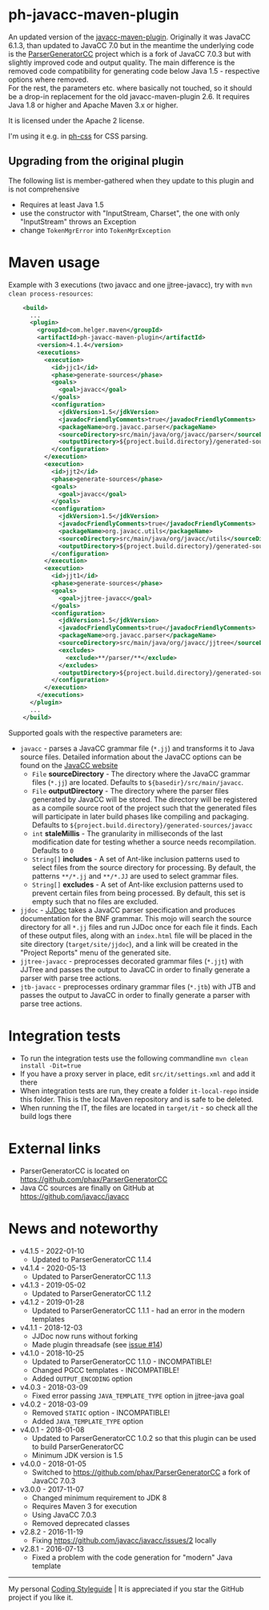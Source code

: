 # ph-javacc-maven-plugin

An updated version of the [javacc-maven-plugin](https://github.com/mojohaus/javacc-maven-plugin).
Originally it was JavaCC 6.1.3, than updated to JavaCC 7.0 but in the meantime the underlying code is the [ParserGeneratorCC](https://github.com/phax/ParserGeneratorCC/) project which is a fork of JavaCC 7.0.3 but with slightly improved code and output quality.
The main difference is the removed code compatibility for generating code below Java 1.5 - respective options where removed.  
For the rest, the parameters etc. where basically not touched, so it should be a drop-in replacement for the old javacc-maven-plugin 2.6.
It requires Java 1.8 or higher and Apache Maven 3.x or higher.

It is licensed under the Apache 2 license.

I'm using it e.g. in [ph-css](https://github.com/phax/ph-css) for CSS parsing.

## Upgrading from the original plugin

The following list is member-gathered when they update to this plugin and is not comprehensive 

* Requires at least Java 1.5
* use the constructor with "InputStream, Charset", the one with only "InputStream" throws an Exception
* change `TokenMgrError` into `TokenMgrException`


# Maven usage

Example with 3 executions (two javacc and one jjtree-javacc), try with `mvn clean process-resources`:

```xml
    <build>
      ...
      <plugin>
        <groupId>com.helger.maven</groupId>
        <artifactId>ph-javacc-maven-plugin</artifactId>
        <version>4.1.4</version>
        <executions>
          <execution>
            <id>jjc1</id>
            <phase>generate-sources</phase>
            <goals>
              <goal>javacc</goal>
            </goals>
            <configuration>
              <jdkVersion>1.5</jdkVersion>
              <javadocFriendlyComments>true</javadocFriendlyComments>
              <packageName>org.javacc.parser</packageName>
              <sourceDirectory>src/main/java/org/javacc/parser</sourceDirectory>
              <outputDirectory>${project.build.directory}/generated-sources/javacc1</outputDirectory>
            </configuration>
          </execution>
          <execution>
            <id>jjt2</id>
            <phase>generate-sources</phase>
            <goals>
              <goal>javacc</goal>
            </goals>
            <configuration>
              <jdkVersion>1.5</jdkVersion>
              <javadocFriendlyComments>true</javadocFriendlyComments>
              <packageName>org.javacc.utils</packageName>
              <sourceDirectory>src/main/java/org/javacc/utils</sourceDirectory>
              <outputDirectory>${project.build.directory}/generated-sources/javacc2</outputDirectory>
            </configuration>
          </execution>
          <execution>
            <id>jjt1</id>
            <phase>generate-sources</phase>
            <goals>
              <goal>jjtree-javacc</goal>
            </goals>
            <configuration>
              <jdkVersion>1.5</jdkVersion>
              <javadocFriendlyComments>true</javadocFriendlyComments>
              <packageName>org.javacc.parser</packageName>
              <sourceDirectory>src/main/java/org/javacc/jjtree</sourceDirectory>
              <excludes>
                <exclude>**/parser/**</exclude>
              </excludes>
              <outputDirectory>${project.build.directory}/generated-sources/jjtree1</outputDirectory>
            </configuration>
          </execution>
        </executions>
      </plugin>
      ...
    </build>
```

Supported goals with the respective parameters are:
  * `javacc` - parses a JavaCC grammar file (`*.jj`) and transforms it to Java source files. Detailed information about the JavaCC options can be found on the [JavaCC website](https://javacc.org/)
    * `File` **sourceDirectory** - The directory where the JavaCC grammar files (`*.jj`) are located.
      Defaults to `${basedir}/src/main/javacc`.
    * `File` **outputDirectory** - The directory where the parser files generated by JavaCC will be stored. The directory will be registered as a compile source root of the project such that the generated files will participate in later build phases like compiling and packaging.
      Defaults to `${project.build.directory}/generated-sources/javacc`
    * `int` **staleMillis** - The granularity in milliseconds of the last modification date for testing whether a source needs recompilation.
      Defaults to `0`
    * `String[]` **includes** - A set of Ant-like inclusion patterns used to select files from the source directory for processing. By default, the patterns `**/*.jj` and `**/*.JJ` are used to select grammar files.
    * `String[]` **excludes** - A set of Ant-like exclusion patterns used to prevent certain files from being processed. By default, this set is empty such that no files are excluded.
  * `jjdoc` - [JJDoc](https://javacc.org/doc/JJDoc.html) takes a JavaCC parser specification and produces documentation for the BNF grammar. This mojo will search the source directory for all `*.jj` files and run JJDoc once for each file it finds. Each of these output files, along with an `index.html` file will be placed in the site directory (`target/site/jjdoc`), and a link will be created in the "Project Reports" menu of the generated site.
  * `jjtree-javacc` - preprocesses decorated grammar files (`*.jjt`) with JJTree and passes the output to JavaCC in order to finally generate a parser with parse tree actions.
  * `jtb-javacc` - preprocesses ordinary grammar files (`*.jtb`) with JTB and passes the output to JavaCC in order to finally generate a parser with parse tree actions.

# Integration tests

* To run the integration tests use the following commandline `mvn clean install -Dit=true`
* If you have a proxy server in place, edit `src/it/settings.xml` and add it there
* When integration tests are run, they create a folder `it-local-repo` inside this folder. This is the local Maven repository and is safe to be deleted.
* When running the IT, the files are located in `target/it` - so check all the build logs there

# External links

* ParserGeneratorCC is located on https://github.com/phax/ParserGeneratorCC
* Java CC sources are finally on GitHub at https://github.com/javacc/javacc


# News and noteworthy

* v4.1.5 - 2022-01-10
    * Updated to ParserGeneratorCC 1.1.4
* v4.1.4 - 2020-05-13
    * Updated to ParserGeneratorCC 1.1.3
* v4.1.3 - 2019-05-02
    * Updated to ParserGeneratorCC 1.1.2
* v4.1.2 - 2019-01-28
    * Updated to ParserGeneratorCC 1.1.1 - had an error in the modern templates
* v4.1.1 - 2018-12-03
    * JJDoc now runs without forking
    * Made plugin threadsafe (see [issue #14](https://github.com/phax/ph-javacc-maven-plugin/issues/14)) 
* v4.1.0 - 2018-10-25
    * Updated to ParserGeneratorCC 1.1.0 - INCOMPATIBLE!
    * Changed PGCC templates - INCOMPATIBLE!
    * Added `OUTPUT_ENCODING` option
* v4.0.3 - 2018-03-09
    * Fixed error passing `JAVA_TEMPLATE_TYPE` option in jjtree-java goal
* v4.0.2 - 2018-03-09
    * Removed `STATIC` option - INCOMPATIBLE!
    * Added `JAVA_TEMPLATE_TYPE` option
* v4.0.1 - 2018-01-08
    * Updated to ParserGeneratorCC 1.0.2 so that this plugin can be used to build ParserGeneratorCC
    * Minimum JDK version is 1.5
* v4.0.0 - 2018-01-05
    * Switched to https://github.com/phax/ParserGeneratorCC a fork of JavaCC 7.0.3
* v3.0.0 - 2017-11-07
    * Changed minimum requirement to JDK 8
    * Requires Maven 3 for execution
    * Using JavaCC 7.0.3
    * Removed deprecated classes
* v2.8.2 - 2016-11-19
    * Fixing https://github.com/javacc/javacc/issues/2 locally
* v2.8.1 - 2016-07-13
    * Fixed a problem with the code generation for "modern" Java template

---

My personal [Coding Styleguide](https://github.com/phax/meta/blob/master/CodingStyleguide.md) |
It is appreciated if you star the GitHub project if you like it.